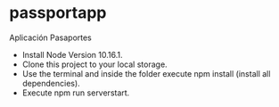 # passportapp
Aplicación Pasaportes


* Install Node Version 10.16.1.
* Clone this project to your local storage.
* Use the terminal and inside the folder execute npm install (install all dependencies).
* Execute npm run serverstart.
